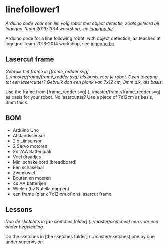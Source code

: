 linefollower1
=============

_Arduino code voor een lijn volg robot met object detectie, zoals geleerd bij Ingegno Team 2013-2014 workshop, zie [ingegno.be](http://ingegno.be)._

Arduino code for a line following robot, with object detection, as teached at Ingegno Team 2013-2014 workshop, see [ingegno.be](http://ingegno.be).


## Lasercut frame

_Gebruik het frame in  [frame_redder.svg] (../master/frame/frame_redder.svg) als basis voor je robot. Geen toegang tot een lasercutter? Gebruik dan een plank van 7x12 cm, 3mm dik, als basis._

Use the frame from [frame_redder.svg] (../master/frame/frame_redder.svg)  as basis for your robot. No lasercutter? Use a piece of 7x12cm as basis, 3mm thick. 


## BOM

- Arduino Uno
- Afstandssensor 
- 2 x Lijnsensor
- 2 Servo motoren
- 2x 2AA Batterijpak
- Veel draadjes
-  Mini schakelbord (breadboard)
- Een schakelaar
- Zwenkwiel
- Bouten en moeren
- 4x AA batterijen
- Wielen (bv Nutella doppen)
- een frame (plank 7x12 cm of ons lasercut frame


## Lessons

_Doe de sketches in [de sketches folder] (../master/sketches) een voor een onder begeleiding._

Do the sketches in [the sketches folder] (../master/sketches) one by one under supervision.

